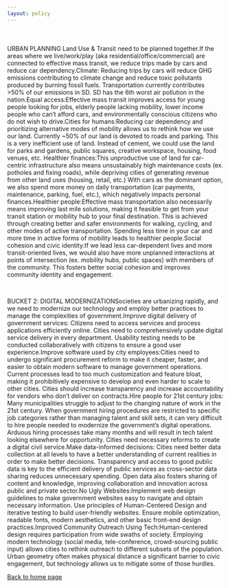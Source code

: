 ```yaml
---
layout: policy
---
```


<div style="margin-top: 50px;"></div>

URBAN PLANNING Land Use & Transit need to be planned together.If the areas where we live/work/play (aka residential/office/commercial) are connected to effective mass transit, we reduce trips made by cars and reduce car dependency.Climate: Reducing trips by cars will reduce GHG emissions contributing to climate change and reduce toxic pollutants produced by burning fossil fuels. Transportation currently contributes >50% of our emissions in SD. SD has the 6th worst air pollution in the nation.Equal access:Effective mass transit improves access for young people looking for jobs, elderly people lacking mobility, lower income people who can’t afford cars, and environmentally conscious citizens who do not wish to drive.Cities for humans:Reducing car dependency and prioritizing alternative modes of mobility allows us to rethink how we use our land. Currently ~50% of our land is devoted to roads and parking. This is a very inefficient use of land. Instead of cement, we could use the land for parks and gardens, public squares, creative workspace, housing, food venues, etc. Healthier finances:This unproductive use of land for car-centric infrastructure also means unsustainably high maintenance costs (ex. potholes and fixing roads), while depriving cities of generating revenue from other land uses (housing, retail, etc.) With cars as the dominant option, we also spend more money on daily transportation (car payments, maintenance, parking, fuel, etc.), which negatively impacts personal finances.Healthier people:Effective mass transportation also necessarily means improving last mile solutions, making it feasible to get from your transit station or mobility hub to your final destination. This is achieved through creating better and safer environments for walking, cycling, and other modes of active transportation. Spending less time in your car and more time in active forms of mobility leads to healthier people.Social cohesion and civic identity:If we lead less car-dependent lives and more transit-oriented lives, we would also have more unplanned interactions at points of intersection (ex. mobility hubs, public spaces) with members of the community. This fosters better social cohesion and improves community identity and engagement.

<br />

BUCKET 2: DIGITAL MODERNIZATIONSocieties are urbanizing rapidly, and we need to modernize our technology and employ better practices to manage the complexities of government.Improve digital delivery of government services: Citizens need to access services and process applications efficiently online. Cities need to comprehensively update digital service delivery in every department. Usability testing needs to be conducted collaboratively with citizens to ensure a good user experience.Improve software used by city employees:Cities need to undergo significant procurement reform to make it cheaper, faster, and easier to obtain modern software to manage government operations. Current processes lead to too much customization and feature bloat, making it prohibitively expensive to develop and even harder to scale to other cities. Cities should increase transparency and increase accountability for vendors who don’t deliver on contracts.Hire people for 21st century jobs: Many municipalities struggle to adjust to the changing nature of work in the 21st century. When government hiring procedures are restricted to specific job categories rather than managing talent and skill sets, it can very difficult to hire people needed to modernize the government’s digital operations. Arduous hiring processes take many months and will result in tech talent looking elsewhere for opportunity. Cities need necessary reforms to create a digital civil service.Make data-informed decisions: Cities need better data collection at all levels to have a better understanding of current realities in order to make better decisions. Transparency and access to good public data is key to the efficient delivery of public services as cross-sector data sharing reduces unnecessary spending. Open data also fosters sharing of content and knowledge, improving collaboration and innovation across public and private sector.No Ugly Websites:Implement web design guidelines to make government websites easy to navigate and obtain necessary information. Use principles of Human-Centered Design and iterative testing to build user-friendly websites. Ensure mobile optimization, readable fonts, modern aesthetics, and other basic front-end design practices.Improved Community Outreach Using Tech:Human-centered design requires participation from wide swaths of society. Employing modern technology (social media, tele-conference, crowd-sourcing public input) allows cities to rethink outreach to different subsets of the population. Urban geometry often makes physical distance a significant barrier to civic engagement, but technology allows us to mitigate some of those hurdles.

<a href="{{site.baseurl}}/index">Back to home page</a>
